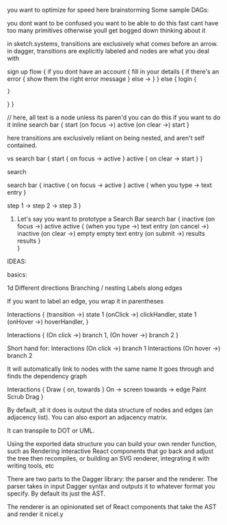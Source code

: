 you want to optimize for speed here
brainstorming
Some sample DAGs:

you dont want to be confused
you want to be able to do this fast
cant have too many primitives otherwise youll get bogged down thinking about it

in sketch.systems, transitions are exclusively what comes before an arrow.
in dagger, transitions are explicitly labeled and nodes are what you deal with  

sign up flow {
  if you dont have an account {
    fill in your details {
      if there's an error {
        show them the right error message 
      }
      else -> 
    }
  } else {
    login {

    }
  }
}

// here, all text is a node unless its paren'd
you can do this if you want to do it inline 
search bar { start (on focus ->) active (on clear ->) start }

here transitions are exclusively reliant on being nested, and aren't self contained.




vs search bar {
  start {
    on focus -> active
  }
  active {
    on clear -> start
  }
}

search 

search bar {
  inactive {
    on focus -> active
  }
  active {
    when you type -> text entry
  }

  step 1 -> step 2 -> step 3
}


1. Let's say you want to prototype a Search Bar
search bar {
  inactive (on focus ->) active
  active {
    (when you type ->) text entry
    (on cancel ->) inactive
    (on clear ->) empty
    empty
    text entry
      (on submit ->) results
    results
  }  
}

IDEAS:

basics:

1d
Different directions
Branching / nesting
Labels along edges


If you want to label an edge, you wrap it in parentheses

Interactions {
	(transition ->) state 1 (onClick ->) clickHandler,
	state 1 (onHover ->) hoverHandler,
}



Interactions {
     (On click ->) branch 1,
     (On hover ->) branch 2
}

Short hand for:
Interactions (On click ->) branch 1
Interactions (On hover ->) branch 2



It will automatically link to nodes with the same name
It goes through and finds the dependency graph

Interactions {
   Draw { on, towards }
   On -> screen
   towards -> edge
   Paint 
   Scrub 
   Drag 
}

By default, all it does is output the data structure of nodes and edges (an adjacency list). You can also export an adjacency matrix.

It can transpile to DOT or UML. 

Using the exported data structure you can build your own render function, such as Rendering interactive React components that go back and adjust the tree then recompiles, or building an SVG renderer, integrating it with writing tools, etc


There are two parts to the Dagger library: the parser and the renderer.
The parser takes in input Dagger syntax and outputs it to whatever format you specify. By default its just the AST.

The renderer is an opinionated set of React components that take the AST and render it nicel.y